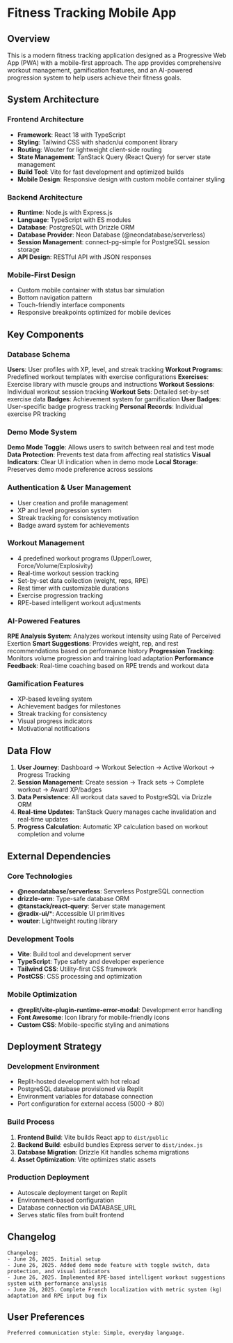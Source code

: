 # Fitness Tracking Mobile App

## Overview

This is a modern fitness tracking application designed as a Progressive Web App (PWA) with a mobile-first approach. The app provides comprehensive workout management, gamification features, and an AI-powered progression system to help users achieve their fitness goals.

## System Architecture

### Frontend Architecture
- **Framework**: React 18 with TypeScript
- **Styling**: Tailwind CSS with shadcn/ui component library
- **Routing**: Wouter for lightweight client-side routing
- **State Management**: TanStack Query (React Query) for server state management
- **Build Tool**: Vite for fast development and optimized builds
- **Mobile Design**: Responsive design with custom mobile container styling

### Backend Architecture
- **Runtime**: Node.js with Express.js
- **Language**: TypeScript with ES modules
- **Database**: PostgreSQL with Drizzle ORM
- **Database Provider**: Neon Database (@neondatabase/serverless)
- **Session Management**: connect-pg-simple for PostgreSQL session storage
- **API Design**: RESTful API with JSON responses

### Mobile-First Design
- Custom mobile container with status bar simulation
- Bottom navigation pattern
- Touch-friendly interface components
- Responsive breakpoints optimized for mobile devices

## Key Components

### Database Schema
**Users**: User profiles with XP, level, and streak tracking
**Workout Programs**: Predefined workout templates with exercise configurations
**Exercises**: Exercise library with muscle groups and instructions
**Workout Sessions**: Individual workout session tracking
**Workout Sets**: Detailed set-by-set exercise data
**Badges**: Achievement system for gamification
**User Badges**: User-specific badge progress tracking
**Personal Records**: Individual exercise PR tracking

### Demo Mode System
**Demo Mode Toggle**: Allows users to switch between real and test mode
**Data Protection**: Prevents test data from affecting real statistics
**Visual Indicators**: Clear UI indication when in demo mode
**Local Storage**: Preserves demo mode preference across sessions

### Authentication & User Management
- User creation and profile management
- XP and level progression system
- Streak tracking for consistency motivation
- Badge award system for achievements

### Workout Management
- 4 predefined workout programs (Upper/Lower, Force/Volume/Explosivity)
- Real-time workout session tracking
- Set-by-set data collection (weight, reps, RPE)
- Rest timer with customizable durations
- Exercise progression tracking
- RPE-based intelligent workout adjustments

### AI-Powered Features
**RPE Analysis System**: Analyzes workout intensity using Rate of Perceived Exertion
**Smart Suggestions**: Provides weight, rep, and rest recommendations based on performance history
**Progression Tracking**: Monitors volume progression and training load adaptation
**Performance Feedback**: Real-time coaching based on RPE trends and workout data

### Gamification Features
- XP-based leveling system
- Achievement badges for milestones
- Streak tracking for consistency
- Visual progress indicators
- Motivational notifications

## Data Flow

1. **User Journey**: Dashboard → Workout Selection → Active Workout → Progress Tracking
2. **Session Management**: Create session → Track sets → Complete workout → Award XP/badges
3. **Data Persistence**: All workout data saved to PostgreSQL via Drizzle ORM
4. **Real-time Updates**: TanStack Query manages cache invalidation and real-time updates
5. **Progress Calculation**: Automatic XP calculation based on workout completion and volume

## External Dependencies

### Core Technologies
- **@neondatabase/serverless**: Serverless PostgreSQL connection
- **drizzle-orm**: Type-safe database ORM
- **@tanstack/react-query**: Server state management
- **@radix-ui/***: Accessible UI primitives
- **wouter**: Lightweight routing library

### Development Tools
- **Vite**: Build tool and development server
- **TypeScript**: Type safety and developer experience
- **Tailwind CSS**: Utility-first CSS framework
- **PostCSS**: CSS processing and optimization

### Mobile Optimization
- **@replit/vite-plugin-runtime-error-modal**: Development error handling
- **Font Awesome**: Icon library for mobile-friendly icons
- **Custom CSS**: Mobile-specific styling and animations

## Deployment Strategy

### Development Environment
- Replit-hosted development with hot reload
- PostgreSQL database provisioned via Replit
- Environment variables for database connection
- Port configuration for external access (5000 → 80)

### Build Process
1. **Frontend Build**: Vite builds React app to `dist/public`
2. **Backend Build**: esbuild bundles Express server to `dist/index.js`
3. **Database Migration**: Drizzle Kit handles schema migrations
4. **Asset Optimization**: Vite optimizes static assets

### Production Deployment
- Autoscale deployment target on Replit
- Environment-based configuration
- Database connection via DATABASE_URL
- Serves static files from built frontend

## Changelog

```
Changelog:
- June 26, 2025. Initial setup
- June 26, 2025. Added demo mode feature with toggle switch, data protection, and visual indicators
- June 26, 2025. Implemented RPE-based intelligent workout suggestions system with performance analysis
- June 26, 2025. Complete French localization with metric system (kg) adaptation and RPE input bug fix
```

## User Preferences

```
Preferred communication style: Simple, everyday language.
```